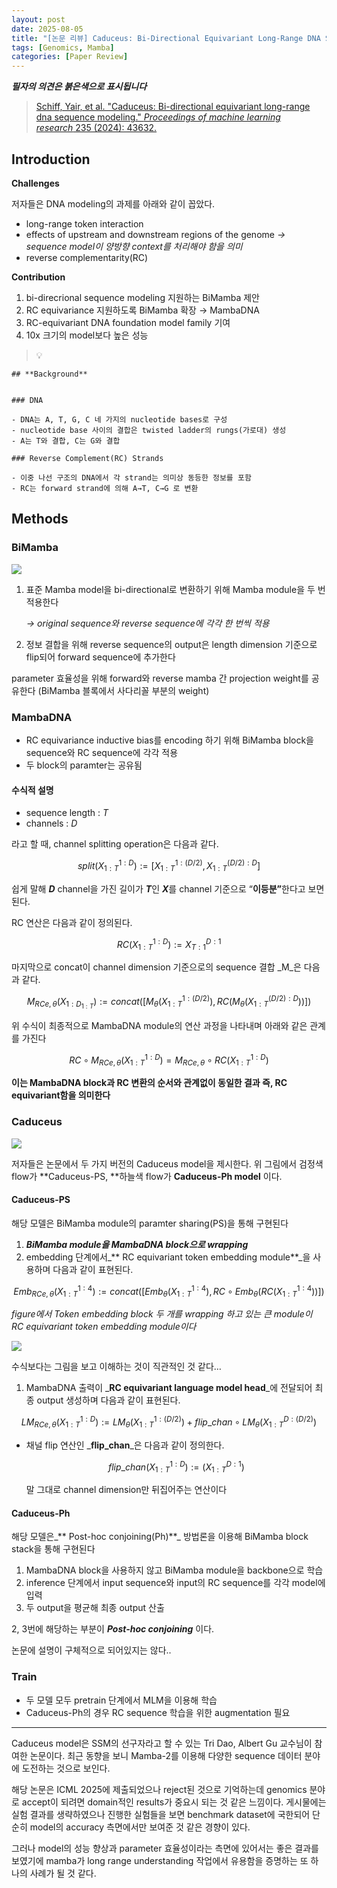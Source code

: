 ```yaml
---
layout: post
date: 2025-08-05
title: "[논문 리뷰] Caduceus: Bi-Directional Equivariant Long-Range DNA Sequence Modeling"
tags: [Genomics, Mamba]
categories: [Paper Review]
---
```


<span class="notion-red">_**필자의 의견은 붉은색으로 표시됩니다**_</span>


> [Schiff, Yair, et al. "Caduceus: Bi-directional equivariant long-range dna sequence modeling." ](https://pmc.ncbi.nlm.nih.gov/articles/PMC12189541/)[_Proceedings of machine learning research_](https://pmc.ncbi.nlm.nih.gov/articles/PMC12189541/)[ 235 (2024): 43632.](https://pmc.ncbi.nlm.nih.gov/articles/PMC12189541/)



## Introduction


**Challenges**


저자들은 DNA modeling의 과제를 아래와 같이 꼽았다.

- long-range token interaction
- effects of upstream and downstream regions of the genome 
_→ sequence model이 양방향 context를 처리해야 함을 의미_
- reverse complementarity(RC)

**Contribution**

1. bi-direcrional sequence modeling 지원하는 BiMamba 제안
1. RC equivariance 지원하도록 BiMamba 확장 → MambaDNA
1. RC-equivariant DNA foundation model family 기여
1. 10x 크기의 model보다 높은 성능

> 💡 


	## **Background**


	### DNA

	- DNA는 A, T, G, C 네 가지의 nucleotide bases로 구성
	- nucleotide base 사이의 결합은 twisted ladder의 rungs(가로대) 생성
	- A는 T와 결합, C는 G와 결합

	### Reverse Complement(RC) Strands

	- 이중 나선 구조의 DNA에서 각 strand는 의미상 동등한 정보를 포함
	- RC는 forward strand에 의해 A→T, C→G 로 변환


## Methods



### BiMamba


![](https://prod-files-secure.s3.us-west-2.amazonaws.com/542b861c-36a8-4051-84e5-8804b6728dba/2c247d59-7815-4980-99f0-8f0d21f445a7/image.png?X-Amz-Algorithm=AWS4-HMAC-SHA256&X-Amz-Content-Sha256=UNSIGNED-PAYLOAD&X-Amz-Credential=ASIAZI2LB4665WQNCU67%2F20250917%2Fus-west-2%2Fs3%2Faws4_request&X-Amz-Date=20250917T220116Z&X-Amz-Expires=3600&X-Amz-Security-Token=IQoJb3JpZ2luX2VjEDEaCXVzLXdlc3QtMiJHMEUCID%2B0BxOg6mHsSESzYimA%2BIbxLjpMb1Rsup%2FDl3znt2XZAiEAhQMQ2n5FAL8IfSnU5LIWsvkWH%2FmyG%2BCdl9TyuQ9YMs8qiAQIqv%2F%2F%2F%2F%2F%2F%2F%2F%2F%2FARAAGgw2Mzc0MjMxODM4MDUiDMcOtHkG1HnNAltmOSrcA0ECsHtBPnGmwxeAVG%2FHVhGbzL4IDxFfo9GanUwoiS2o56%2BYSd2Ec8VNLOk1ljMDa7gpbXH3ShGV2Nk239m8ajBNpG6nxyjce1%2Ba%2BIRe5FzASOI%2B0HMs5W3jq2PyX1eG1zDanHnCJ91zYmZP8wWHZBx3%2FeIRw3TYF33NQ9TqHiXV5M8FHv0mN4jdDgPABN55irFlzboIkFHgZ2OnOtf4jIjdhZalBTnRWSAR7PltNvB4WjAWCE0%2Bbp7kDa1WSeljCwJfO%2FJqWtcXGbzHTtsozPmY4ZNifNSlzNoGP23Y0CbjeTfDQIdlGWzTrsfzMxf3Ii2tpRem7pfuUzr1%2FitCNFnX5e2EMQsDKqaot3y86V%2FVaM%2Bomw2sfaedKCpZYBOowWeitGPwL%2FsxBjVPqzNjXIQZWp4hpG1qcRjUAeN3D07gFNyeyW%2BiI70Nh3ebFwnO3v3L2CBDBOY%2FSo9xJ3CJRf7APqCsPe%2B9WCBmyj7FowNjHaSFhDnhrPjMSLVnbrzPxnN9vJ29Bh2A8aRd0m7afAfMi6kiX5b94KO14v0il7e85AsNkp1gOPBE0h8pXJyaXAbqpBOo33VzcrB8A9zqXihbe8eJHZoEUu%2FtFNk4mmNBPntSQA9TPcS6ivY6MJPWq8YGOqUBaA0eWzXP8k2XEFit7YJGItHFE%2Bgo%2B5OFGVgFPJGpfPFL6aBZKEqxv70QFIXqJ2nhQjjT0k4%2BJs5tc799cn55oPoGoYjnjeKj7sicHVzih82bUc6%2B1Vw0O7ZSYz0roI3NFCmulgt51TflDmIr926nbPitCOx5bT6fgDwqWoqj772XeNl1ZzgiijUHKmp63zAKYGxH%2B3ADwhe2Hbdb3S1pDi6tZclC&X-Amz-Signature=b1b3899fb66a258af81f4f14dc107105990e172eb8dccfeefdd7388fdac59e32&X-Amz-SignedHeaders=host&x-amz-checksum-mode=ENABLED&x-id=GetObject)

1. 표준 Mamba model을 bi-directional로 변환하기 위해 Mamba module을 두 번 적용한다

	_→ original sequence와 reverse sequence에 각각 한 번씩 적용_

1. 정보 결합을 위해 reverse sequence의 output은 length dimension 기준으로 flip되어 forward sequence에 추가한다

parameter 효율성을 위해 forward와 reverse mamba 간 projection weight를 공유한다 (BiMamba 블록에서 사다리꼴 부분의 weight)



### MambaDNA

- RC equivariance inductive bias를 encoding 하기 위해 BiMamba block을 sequence와 RC sequence에 각각 적용
- 두 block의 paramter는 공유됨


#### 수식적 설명

- sequence length : _T_
- channels : _D_

라고 할 때,  channel splitting operation은 다음과 같다.


$$
split(X^{1:D}_{1:T}):=[X^{1:(D/2)}_{1:T},X^{(D/2):D}_{1:T}]
$$


<span class="notion-red">쉽게 말해 </span><span class="notion-red">_**D**_</span><span class="notion-red"> channel을 가진 길이가 </span><span class="notion-red">_**T**_</span><span class="notion-red">인 </span><span class="notion-red">_**X**_</span><span class="notion-red">를 channel 기준으로 “</span><span class="notion-red">**이등분”**</span><span class="notion-red">한다고 보면 된다.</span>


RC 연산은 다음과 같이 정의된다.


$$
RC(X^{1:D}_{1:T}):=X^{D:1}_{T:1}
$$


마지막으로 concat이 channel dimension 기준으로의 sequence 결합 _M_은 다음과 같다.


$$
M_{RCe,\theta}(X_{1:D_{1:T}}):=concat([M_{\theta}(X^{1:(D/2)}_{1:T}),RC(M_{\theta}(X^{(D/2):D}_{1:T}))])
$$


위 수식이 최종적으로 MambaDNA module의 연산 과정을 나타내며 아래와 같은 관계를 가진다


$$
RC\circ M_{RCe,\theta}(X^{1:D}_{1:T}) = M_{RCe,\theta} \circ RC(X^{1:D}_{1:T})
$$


**이는 MambaDNA block과 RC 변환의 순서와 관계없이 동일한 결과 즉, RC equivariant함을 의미한다**



### Caduceus


![](https://prod-files-secure.s3.us-west-2.amazonaws.com/542b861c-36a8-4051-84e5-8804b6728dba/f94a60d7-8145-473b-aef9-7c68d3ec604a/image.png?X-Amz-Algorithm=AWS4-HMAC-SHA256&X-Amz-Content-Sha256=UNSIGNED-PAYLOAD&X-Amz-Credential=ASIAZI2LB4665WQNCU67%2F20250917%2Fus-west-2%2Fs3%2Faws4_request&X-Amz-Date=20250917T220119Z&X-Amz-Expires=3600&X-Amz-Security-Token=IQoJb3JpZ2luX2VjEDEaCXVzLXdlc3QtMiJHMEUCID%2B0BxOg6mHsSESzYimA%2BIbxLjpMb1Rsup%2FDl3znt2XZAiEAhQMQ2n5FAL8IfSnU5LIWsvkWH%2FmyG%2BCdl9TyuQ9YMs8qiAQIqv%2F%2F%2F%2F%2F%2F%2F%2F%2F%2FARAAGgw2Mzc0MjMxODM4MDUiDMcOtHkG1HnNAltmOSrcA0ECsHtBPnGmwxeAVG%2FHVhGbzL4IDxFfo9GanUwoiS2o56%2BYSd2Ec8VNLOk1ljMDa7gpbXH3ShGV2Nk239m8ajBNpG6nxyjce1%2Ba%2BIRe5FzASOI%2B0HMs5W3jq2PyX1eG1zDanHnCJ91zYmZP8wWHZBx3%2FeIRw3TYF33NQ9TqHiXV5M8FHv0mN4jdDgPABN55irFlzboIkFHgZ2OnOtf4jIjdhZalBTnRWSAR7PltNvB4WjAWCE0%2Bbp7kDa1WSeljCwJfO%2FJqWtcXGbzHTtsozPmY4ZNifNSlzNoGP23Y0CbjeTfDQIdlGWzTrsfzMxf3Ii2tpRem7pfuUzr1%2FitCNFnX5e2EMQsDKqaot3y86V%2FVaM%2Bomw2sfaedKCpZYBOowWeitGPwL%2FsxBjVPqzNjXIQZWp4hpG1qcRjUAeN3D07gFNyeyW%2BiI70Nh3ebFwnO3v3L2CBDBOY%2FSo9xJ3CJRf7APqCsPe%2B9WCBmyj7FowNjHaSFhDnhrPjMSLVnbrzPxnN9vJ29Bh2A8aRd0m7afAfMi6kiX5b94KO14v0il7e85AsNkp1gOPBE0h8pXJyaXAbqpBOo33VzcrB8A9zqXihbe8eJHZoEUu%2FtFNk4mmNBPntSQA9TPcS6ivY6MJPWq8YGOqUBaA0eWzXP8k2XEFit7YJGItHFE%2Bgo%2B5OFGVgFPJGpfPFL6aBZKEqxv70QFIXqJ2nhQjjT0k4%2BJs5tc799cn55oPoGoYjnjeKj7sicHVzih82bUc6%2B1Vw0O7ZSYz0roI3NFCmulgt51TflDmIr926nbPitCOx5bT6fgDwqWoqj772XeNl1ZzgiijUHKmp63zAKYGxH%2B3ADwhe2Hbdb3S1pDi6tZclC&X-Amz-Signature=a100fb1915b8ecef80a5d12e08d3ece673fd60b97870d5687056ce391abd704b&X-Amz-SignedHeaders=host&x-amz-checksum-mode=ENABLED&x-id=GetObject)


저자들은 논문에서 두 가지 버전의 Caduceus model을 제시한다. 위 그림에서 검정색 flow가 **Caduceus-PS, **하늘색 flow가 **Caduceus-Ph model** 이다.



#### Caduceus-PS


해당 모델은 BiMamba module의 paramter sharing(PS)을 통해 구현된다

1. _**BiMamba module을 MambaDNA block으로 wrapping**_
1. embedding 단계에서_** RC equivariant token embedding module**_을 사용하며 다음과 같이 표현된다.

$$
Emb_{RCe,\theta}(X^{1:4}_{1:T}):=concat([Emb_{\theta}(X^{1:4}_{1:T}),RC \circ Emb_{\theta}(RC(X^{1:4}_{1:T}))])
$$


_figure에서 Token embedding block 두 개를 wrapping 하고 있는 큰 module이 RC equivariant token embedding module이다_


![](https://prod-files-secure.s3.us-west-2.amazonaws.com/542b861c-36a8-4051-84e5-8804b6728dba/b175e4da-71eb-4e91-8c23-a06dabe673c9/image.png?X-Amz-Algorithm=AWS4-HMAC-SHA256&X-Amz-Content-Sha256=UNSIGNED-PAYLOAD&X-Amz-Credential=ASIAZI2LB4665WQNCU67%2F20250917%2Fus-west-2%2Fs3%2Faws4_request&X-Amz-Date=20250917T220119Z&X-Amz-Expires=3600&X-Amz-Security-Token=IQoJb3JpZ2luX2VjEDEaCXVzLXdlc3QtMiJHMEUCID%2B0BxOg6mHsSESzYimA%2BIbxLjpMb1Rsup%2FDl3znt2XZAiEAhQMQ2n5FAL8IfSnU5LIWsvkWH%2FmyG%2BCdl9TyuQ9YMs8qiAQIqv%2F%2F%2F%2F%2F%2F%2F%2F%2F%2FARAAGgw2Mzc0MjMxODM4MDUiDMcOtHkG1HnNAltmOSrcA0ECsHtBPnGmwxeAVG%2FHVhGbzL4IDxFfo9GanUwoiS2o56%2BYSd2Ec8VNLOk1ljMDa7gpbXH3ShGV2Nk239m8ajBNpG6nxyjce1%2Ba%2BIRe5FzASOI%2B0HMs5W3jq2PyX1eG1zDanHnCJ91zYmZP8wWHZBx3%2FeIRw3TYF33NQ9TqHiXV5M8FHv0mN4jdDgPABN55irFlzboIkFHgZ2OnOtf4jIjdhZalBTnRWSAR7PltNvB4WjAWCE0%2Bbp7kDa1WSeljCwJfO%2FJqWtcXGbzHTtsozPmY4ZNifNSlzNoGP23Y0CbjeTfDQIdlGWzTrsfzMxf3Ii2tpRem7pfuUzr1%2FitCNFnX5e2EMQsDKqaot3y86V%2FVaM%2Bomw2sfaedKCpZYBOowWeitGPwL%2FsxBjVPqzNjXIQZWp4hpG1qcRjUAeN3D07gFNyeyW%2BiI70Nh3ebFwnO3v3L2CBDBOY%2FSo9xJ3CJRf7APqCsPe%2B9WCBmyj7FowNjHaSFhDnhrPjMSLVnbrzPxnN9vJ29Bh2A8aRd0m7afAfMi6kiX5b94KO14v0il7e85AsNkp1gOPBE0h8pXJyaXAbqpBOo33VzcrB8A9zqXihbe8eJHZoEUu%2FtFNk4mmNBPntSQA9TPcS6ivY6MJPWq8YGOqUBaA0eWzXP8k2XEFit7YJGItHFE%2Bgo%2B5OFGVgFPJGpfPFL6aBZKEqxv70QFIXqJ2nhQjjT0k4%2BJs5tc799cn55oPoGoYjnjeKj7sicHVzih82bUc6%2B1Vw0O7ZSYz0roI3NFCmulgt51TflDmIr926nbPitCOx5bT6fgDwqWoqj772XeNl1ZzgiijUHKmp63zAKYGxH%2B3ADwhe2Hbdb3S1pDi6tZclC&X-Amz-Signature=0d3b89311af030f7997249fe4759342257e16b42798aae6f799132f60853661d&X-Amz-SignedHeaders=host&x-amz-checksum-mode=ENABLED&x-id=GetObject)


<span class="notion-red">수식보다는 그림을 보고 이해하는 것이 직관적인 것 같다…</span>

1. MambaDNA 출력이 _**RC equivariant language model head**_에 전달되어 최종 output 생성하며 다음과 같이 표현된다.

$$
LM_{RCe,\theta}(X^{1:D}_{1:T}):= LM_{\theta}(X^{1:(D/2)}_{1:T})+flip\_chan\circ LM_{\theta}(X^{D:(D/2)}_{1:T})
$$

- 채널 flip 연산인 _**flip\_chan**_은 다음과 같이 정의한다.

	$$
	flip\_chan(X^{1:D}_{1:T}):=(X^{D:1}_{1:T})
	$$


	말 그대로 channel dimension만 뒤집어주는 연산이다



#### Caduceus-Ph


해당 모델은_** Post-hoc conjoining(Ph)**_ 방법론을 이용해 BiMamba block stack을 통해 구현된다

1. MambaDNA block을 사용하지 않고 BiMamba module을 backbone으로 학습
1. inference 단계에서 input sequence와 input의 RC sequence를 각각 model에 입력
1. 두 output을 평균해 최종 output 산출

2, 3번에 해당하는 부분이 _**Post-hoc conjoining**_ 이다.


<span class="notion-red">논문에 설명이 구체적으로 되어있지는 않다..</span>



### Train

- 두 모델 모두 pretrain 단계에서 MLM을 이용해 학습
- Caduceus-Ph의 경우 RC sequence 학습을 위한 augmentation 필요

---


<span class="notion-red">Caduceus model은 SSM의 선구자라고 할 수 있는 Tri Dao, Albert Gu 교수님이 참여한 논문이다. 최근 동향을 보니 Mamba-2를 이용해 다양한 sequence 데이터 분야에 도전하는 것으로 보인다.</span>


<span class="notion-red">해당 논문은 ICML 2025에 제출되었으나 reject된 것으로 기억하는데 genomics 분야로 accept이 되려면 domain적인 results가 중요시 되는 것 같은 느낌이다. 게시물에는 실험 결과를 생략하였으나 진행한 실험들을 보면 benchmark dataset에 국한되어 단순히 model의 accuracy 측면에서만 보여준 것 같은 경향이 있다.</span>


<span class="notion-red">그러나 model의 성능 향상과 parameter 효율성이라는 측면에 있어서는 좋은 결과를 보였기에 mamba가 long range understanding 작업에서 유용함을 증명하는 또 하나의 사례가 될 것 같다.</span>

